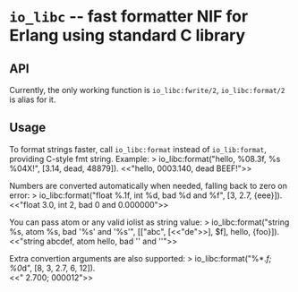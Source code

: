 `io_libc` -- fast formatter NIF for Erlang using standard C library
===================

API
---------
Currently, the only working function is `io_libc:fwrite/2`, `io_libc:format/2` is alias for it.

Usage
-------------
To format strings faster, call `io_libc:format` instead of `io_lib:format`, providing C-style fmt string.
Example:
    > io_libc:format("hello, %08.3f, %s %04X!", [3.14, dead, 48879]).
    <<"hello, 0003.140, dead BEEF!">>

Numbers are converted automatically when needed, falling back to zero on error:
    > io_libc:format("float %.1f, int %d, bad %d and %f", [3, 2.7, {eee}]).
    <<"float 3.0, int 2, bad 0 and 0.000000">>

You can pass atom or any valid iolist as string value:
    > io_libc:format("string %s, atom %s, bad '%s' and '%s'", [["abc", [<<"de">>], $f], hello, {foo}]).
    <<"string abcdef, atom hello, bad '' and ''">>

Extra convertion arguments are also supported:
    > io_libc:format("%*.*f; %0*d", [8, 3, 2.7, 6, 12]).                                               
    <<"   2.700; 000012">>
